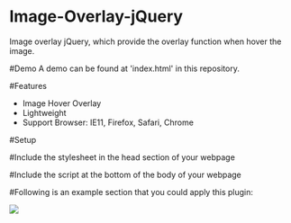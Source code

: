 # Image-Overlay-jQuery
Image overlay jQuery, which provide the overlay function when hover the image. 

#Demo
A demo can be found at 'index.html' in this repository.

#Features
- Image Hover Overlay
- Lightweight
- Support Browser: IE11, Firefox, Safari, Chrome

#Setup

#Include the stylesheet in the head section of your webpage
    <link href="css/styles.css" rel="stylesheet" type="text/css" />
    <link rel="stylesheet" href="css/font-awesome.css" type="text/css">
    <link href="css/bootstrap.min.css" rel="stylesheet" type="text/css" />  

#Include the script at the bottom of the body of your webpage
    <script type="text/javascript" src="js/jquery-2.1.4.js"></script>
    <script type="text/javascript" src="js/scripts.js"></script>
    
#Following is an example section that you could apply this plugin:
    <div class="col-md-12 align-center">
      <a class="col-md-6 col-md-offset-3 ImagePart padding-0">
          <img src="img/image.jpg" class="col-md-12 padding-0" />
          <div class="Overlay align-center">
              <i class="fa fa-plus-circle"></i>
          </div>
      </a>
    </div> 

